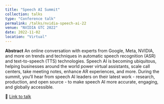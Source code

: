 ```yaml
---
title: "Speech AI Summit"
collection: talks
type: "Conference talk"
permalink: /talks/nvidia-speech-ai-22
venue: "NVIDIA GTC 2022"
date: 2022-11-02
location: "Virtual"
---
```


**Abstract** An online conversation with experts from Google, Meta, NVIDIA, and more on trends and techniques in automatic speech recognition (ASR) and text-to-speech (TTS) technologies. Speech AI is becoming ubiquitous, helping businesses around the world power virtual assistants, scale call centers, take meeting notes, enhance AR experiences, and more. During the summit, you’ll hear from speech AI leaders on their latest work - research, production, and open source - to make speech AI more accurate, engaging, and globally accessible.

🔗 [Link to talk](https://www.nvidia.com/en-us/events/speech-ai-summit/)

